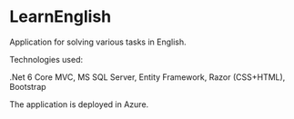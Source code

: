 # LearnEnglish

Application for solving various tasks in English.

Technologies used:

.Net 6 Core MVC, MS SQL Server, Entity Framework, Razor (CSS+HTML), Bootstrap

The application is deployed in Azure.
